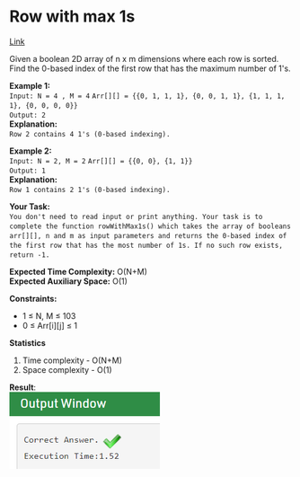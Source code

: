 # Row with max 1s

[Link](https://practice.geeksforgeeks.org/problems/row-with-max-1s0023/1)

Given a boolean 2D array of n x m dimensions where each row is sorted. Find the 0-based index of the first row that has the maximum number of 1's.

**Example 1:**  
`Input: N = 4 , M = 4`
`Arr[][] = {{0, 1, 1, 1}, {0, 0, 1, 1}, {1, 1, 1, 1}, {0, 0, 0, 0}}`  
`Output: 2`  
**Explanation:**  
`Row 2 contains 4 1's (0-based indexing).`

**Example 2:**  
`Input: N = 2, M = 2`
`Arr[][] = {{0, 0}, {1, 1}}`  
`Output: 1`  
**Explanation:**  
`Row 1 contains 2 1's (0-based indexing).`

**Your Task:**  
`You don't need to read input or print anything. Your task is to complete the function rowWithMax1s() which takes the array of booleans arr[][], n and m as input parameters and returns the 0-based index of the first row that has the most number of 1s. If no such row exists, return -1.`

**Expected Time Complexity:** O(N+M)  
**Expected Auxiliary Space:** O(1)

**Constraints:**

- 1 ≤ N, M ≤ 103
- 0 ≤ Arr[i][j] ≤ 1

**Statistics**

1. Time complexity - O(N+M)
2. Space complexity - O(1)

**Result**:  
![Result image](https://github.com/SanjampreetSingh/PP/blob/master/GeeksForGeeks/Array%20Code/Row%20with%20max%201s/image.jpg)
